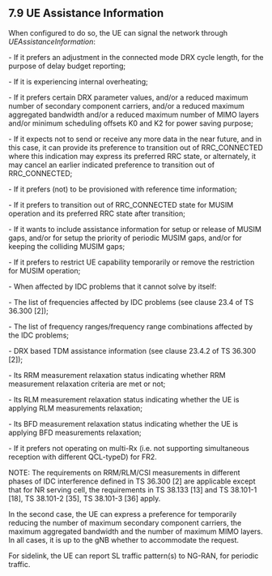 ## 7.9 UE Assistance Information

When configured to do so, the UE can signal the network through
*UEAssistanceInformation*:

\- If it prefers an adjustment in the connected mode DRX cycle length,
for the purpose of delay budget reporting;

\- If it is experiencing internal overheating;

\- If it prefers certain DRX parameter values, and/or a reduced maximum
number of secondary component carriers, and/or a reduced maximum
aggregated bandwidth and/or a reduced maximum number of MIMO layers
and/or minimum scheduling offsets K0 and K2 for power saving purpose;

\- If it expects not to send or receive any more data in the near
future, and in this case, it can provide its preference to transition
out of RRC_CONNECTED where this indication may express its preferred RRC
state, or alternately, it may cancel an earlier indicated preference to
transition out of RRC_CONNECTED;

\- If it prefers (not) to be provisioned with reference time
information;

\- If it prefers to transition out of RRC_CONNECTED state for MUSIM
operation and its preferred RRC state after transition;

\- If it wants to include assistance information for setup or release of
MUSIM gaps, and/or for setup the priority of periodic MUSIM gaps, and/or
for keeping the colliding MUSIM gaps;

\- If it prefers to restrict UE capability temporarily or remove the
restriction for MUSIM operation;

\- When affected by IDC problems that it cannot solve by itself:

\- The list of frequencies affected by IDC problems (see clause 23.4 of
TS 36.300 \[2\]);

\- The list of frequency ranges/frequency range combinations affected by
the IDC problems;

\- DRX based TDM assistance information (see clause 23.4.2 of TS 36.300
\[2\]);

\- Its RRM measurement relaxation status indicating whether RRM
measurement relaxation criteria are met or not;

\- Its RLM measurement relaxation status indicating whether the UE is
applying RLM measurements relaxation;

\- Its BFD measurement relaxation status indicating whether the UE is
applying BFD measurements relaxation;

\- If it prefers not operating on multi-Rx (i.e. not supporting
simultaneous reception with different QCL-typeD) for FR2.

NOTE: The requirements on RRM/RLM/CSI measurements in different phases
of IDC interference defined in TS 36.300 \[2\] are applicable except
that for NR serving cell, the requirements in TS 38.133 \[13\] and TS
38.101-1 \[18\], TS 38.101-2 \[35\], TS 38.101-3 \[36\] apply.

In the second case, the UE can express a preference for temporarily
reducing the number of maximum secondary component carriers, the maximum
aggregated bandwidth and the number of maximum MIMO layers. In all
cases, it is up to the gNB whether to accommodate the request.

For sidelink, the UE can report SL traffic pattern(s) to NG-RAN, for
periodic traffic.